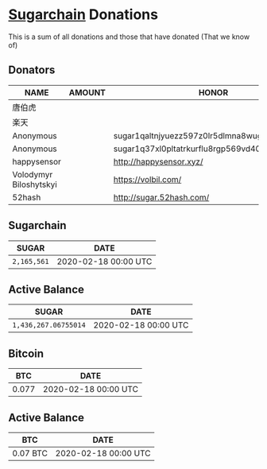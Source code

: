 # [Sugarchain](https://github.com/sugarchain-project) Donations
This is a sum of all donations and those that have donated (That we know of)

## Donators
NAME | AMOUNT | HONOR | 
--|--|--| 
唐伯虎 | | 
楽天 | | 
Anonymous | | sugar1qaltnjyuezz597z0lr5dlmna8wug9vv04q95zta | 
Anonymous | | sugar1q37xl0pltatrkurflu8rgp569vd40znnlsaphas | 
happysensor | | http://happysensor.xyz/ | 
Volodymyr Biloshytskyi | | https://volbil.com/ | 
52hash | | http://sugar.52hash.com/ | 

## Sugarchain
SUGAR | DATE |
--|--|
`2,165,561` | 2020-02-18 00:00 UTC | 

## Active Balance
SUGAR | DATE |
--|--|
`1,436,267.06755014` | 2020-02-18 00:00 UTC |

## Bitcoin
BTC | DATE |
--|--|
0.077 | 2020-02-18 00:00 UTC |

## Active Balance
BTC | DATE |
--|--|
0.07 BTC | 2020-02-18 00:00 UTC | 
